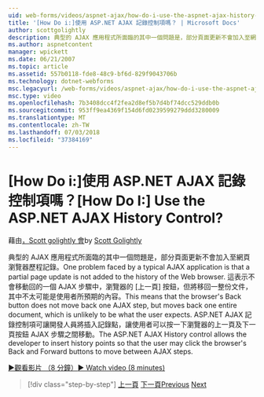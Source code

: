 ```yaml
---
uid: web-forms/videos/aspnet-ajax/how-do-i-use-the-aspnet-ajax-history-control
title: '[How Do i:]使用 ASP.NET AJAX 記錄控制項嗎？ | Microsoft Docs'
author: scottgolightly
description: 典型的 AJAX 應用程式所面臨的其中一個問題是，部分頁面更新不會加入至網頁瀏覽器歷程記錄。 這表示瀏覽器的 B...
ms.author: aspnetcontent
manager: wpickett
ms.date: 06/21/2007
ms.topic: article
ms.assetid: 557b0118-fde8-48c9-bf6d-829f9043706b
ms.technology: dotnet-webforms
msc.legacyurl: /web-forms/videos/aspnet-ajax/how-do-i-use-the-aspnet-ajax-history-control
msc.type: video
ms.openlocfilehash: 7b3408dcc4f2fea2d8ef5b7d4bf74dcc529ddb0b
ms.sourcegitcommit: 953ff9ea4369f154d6fd0239599279ddd3280009
ms.translationtype: MT
ms.contentlocale: zh-TW
ms.lasthandoff: 07/03/2018
ms.locfileid: "37384169"
---
```

<a name="how-do-i-use-the-aspnet-ajax-history-control"></a><span data-ttu-id="f4b37-105">[How Do i:]使用 ASP.NET AJAX 記錄控制項嗎？</span><span class="sxs-lookup"><span data-stu-id="f4b37-105">[How Do I:] Use the ASP.NET AJAX History Control?</span></span>
====================
<span data-ttu-id="f4b37-106">藉由[，Scott golightly 會](https://github.com/scottgolightly)</span><span class="sxs-lookup"><span data-stu-id="f4b37-106">by [Scott Golightly](https://github.com/scottgolightly)</span></span>

<span data-ttu-id="f4b37-107">典型的 AJAX 應用程式所面臨的其中一個問題是，部分頁面更新不會加入至網頁瀏覽器歷程記錄。</span><span class="sxs-lookup"><span data-stu-id="f4b37-107">One problem faced by a typical AJAX application is that a partial page update is not added to the history of the Web browser.</span></span> <span data-ttu-id="f4b37-108">這表示不會移動回的一個 AJAX 步驟中，瀏覽器的 [上一頁] 按鈕，但將移回一整份文件，其中不太可能是使用者所預期的內容。</span><span class="sxs-lookup"><span data-stu-id="f4b37-108">This means that the browser's Back button does not move back one AJAX step, but moves back one entire document, which is unlikely to be what the user expects.</span></span> <span data-ttu-id="f4b37-109">ASP.NET AJAX 記錄控制項可讓開發人員將插入記錄點，讓使用者可以按一下瀏覽器的上一頁及下一頁按鈕 AJAX 步驟之間移動。</span><span class="sxs-lookup"><span data-stu-id="f4b37-109">The ASP.NET AJAX History control allows the developer to insert history points so that the user may click the browser's Back and Forward buttons to move between AJAX steps.</span></span>

[<span data-ttu-id="f4b37-110">&#9654;觀看影片 （8 分鐘）</span><span class="sxs-lookup"><span data-stu-id="f4b37-110">&#9654; Watch video (8 minutes)</span></span>](https://channel9.msdn.com/Blogs/ASP-NET-Site-Videos/how-do-i-use-the-aspnet-ajax-history-control)

> [!div class="step-by-step"]
> <span data-ttu-id="f4b37-111">[上一頁](how-do-i-use-the-aspnet-ajax-updateprogress-control.md)
> [下一頁](how-do-i-implement-the-ajax-after-processing-pattern.md)</span><span class="sxs-lookup"><span data-stu-id="f4b37-111">[Previous](how-do-i-use-the-aspnet-ajax-updateprogress-control.md)
[Next](how-do-i-implement-the-ajax-after-processing-pattern.md)</span></span>
